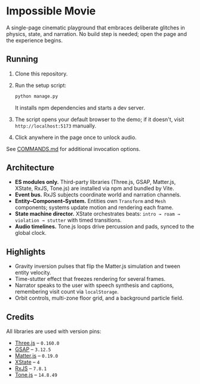 # Impossible Movie


A single-page cinematic playground that embraces deliberate glitches in physics, state, and narration. No build step is needed; open the page and the experience begins.

## Running

1. Clone this repository.

2. Run the setup script:

   ```bash
   python manage.py
   ```

   It installs npm dependencies and starts a dev server.
3. The script opens your default browser to the demo; if it doesn't, visit `http://localhost:5173` manually.
4. Click anywhere in the page once to unlock audio.

See [COMMANDS.md](COMMANDS.md) for additional invocation options.

## Architecture

 - **ES modules only.** Third-party libraries (Three.js, GSAP, Matter.js, XState, RxJS, Tone.js) are installed via npm and bundled by Vite.
- **Event bus.** RxJS subjects coordinate world and narration channels.
- **Entity–Component–System.** Entities own `Transform` and `Mesh` components; systems update motion and rendering each frame.
- **State machine director.** XState orchestrates beats: `intro → roam → violation → stutter` with timed transitions.
- **Audio timelines.** Tone.js loops drive percussion and pads, synced to the global clock.

## Highlights

- Gravity inversion pulses that flip the Matter.js simulation and tween entity velocity.
- Time-stutter effect that freezes rendering for several frames.
- Narrator speaks to the user with speech synthesis and captions, remembering visit count via `localStorage`.
- Orbit controls, multi-zone floor grid, and a background particle field.

## Credits

All libraries are used with version pins:

- [Three.js](https://threejs.org/) – `0.160.0`
- [GSAP](https://greensock.com/gsap/) – `3.12.5`
- [Matter.js](https://brm.io/matter-js/) – `0.19.0`
- [XState](https://xstate.js.org/) – `4`
- [RxJS](https://rxjs.dev/) – `7.8.1`
- [Tone.js](https://tonejs.github.io/) – `14.8.49`

